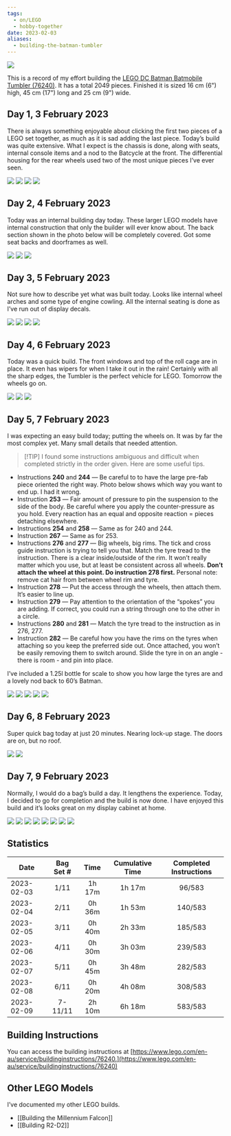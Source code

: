 ```yaml
---
tags:
  - on/LEGO
  - hobby-together
date: 2023-02-03
aliases:
  - building-the-batman-tumbler
---
```

![](https://live.staticflickr.com/65535/53160926148_7d02d8173a_c.jpg)

This is a record of my effort building the [LEGO DC Batman Batmobile Tumbler (76240)](https://www.lego.com/en-au/product/lego-dc-batman-batmobile-tumbler-76240). It has a total 2049 pieces. Finished it is sized 16 cm (6") high, 45 cm (17") long and 25 cm (9") wide.

## Day 1, 3 February 2023
There is always something enjoyable about clicking the first two pieces of a LEGO set together, as much as it is sad adding the last piece. Today’s build was quite extensive. What I expect is the chassis is done, along with seats, internal console items and a nod to the Batcycle at the front. The differential housing for the rear wheels used two of the most unique pieces I’ve ever seen.

![](https://live.staticflickr.com/65535/53160925093_14a2028af3_w.jpg)
![](https://live.staticflickr.com/65535/53160434696_255b25fb99_w.jpg)
![](https://live.staticflickr.com/65535/53160860260_8a756b9a52_w.jpg)
![](https://live.staticflickr.com/65535/53160642694_bf6ba4f2dc_w.jpg)

## Day 2, 4 February 2023
Today was an internal building day today. These larger LEGO models have internal construction that only the builder will ever know about. The back section shown in the photo below will be completely covered. Got some seat backs and doorframes as well.

![](https://live.staticflickr.com/65535/53160860390_14ca7e4174_w.jpg)
![](https://live.staticflickr.com/65535/53160925463_7302a100d0_w.jpg)
![](https://live.staticflickr.com/65535/53160642849_48d39269f9_w.jpg)

## Day 3, 5 February 2023
Not sure how to describe yet what was built today. Looks like internal wheel arches and some type of engine cowling. All the internal seating is done as I’ve run out of display decals.

![](https://live.staticflickr.com/65535/53160860580_9ab3441dd3_w.jpg)
![](https://live.staticflickr.com/65535/53160925558_a2a3e47191_w.jpg)
![](https://live.staticflickr.com/65535/53160860700_9f574df8f3_w.jpg)
![](https://live.staticflickr.com/65535/53160860760_4ae2843d7b_w.jpg)

## Day 4, 6 February 2023
Today was a quick build. The front windows and top of the roll cage are in place. It even has wipers for when I take it out in the rain! Certainly with all the sharp edges, the Tumbler is the perfect vehicle for LEGO. Tomorrow the wheels go on.

![](https://live.staticflickr.com/65535/53160435271_1c16f3d7c3_w.jpg)
![](https://live.staticflickr.com/65535/53159847707_f611669d4e_w.jpg)
![](https://live.staticflickr.com/65535/53160861010_1a8142924c_w.jpg)

## Day 5, 7 February 2023
I was expecting an easy build today; putting the wheels on. It was by far the most complex yet. Many small details that needed attention.

> [!TIP] I found some instructions ambiguous and difficult when completed strictly in the order given. Here are some useful tips.

- Instructions **240** and **244** &mdash; Be careful to to have the large pre-fab piece oriented the right way. Photo below shows which way you want to end up. I had it wrong.
- Instruction **253** &mdash; Fair amount of pressure to pin the suspension to the side of the body. Be careful where you apply the counter-pressure as you hold. Every reaction has an equal and opposite reaction = pieces detaching elsewhere.
- Instructions **254** and **258** &mdash; Same as for 240 and 244.
- Instruction **267** &mdash; Same as for 253.
- Instructions **276** and **277** &mdash; Big wheels, big rims. The tick and cross guide instruction is trying to tell you that. Match the tyre tread to the instruction. There is a clear inside/outside of the rim. It won’t really matter which you use, but at least be consistent across all wheels. **Don’t attach the wheel at this point. Do instruction **278** first.** Personal note: remove cat hair from between wheel rim and tyre.
- Instruction **278** &mdash; Put the access through the wheels, then attach them. It’s easier to line up.
- Instruction **279** &mdash; Pay attention to the orientation of the “spokes” you are adding. If correct, you could run a string through one to the other in a circle.
- Instructions **280** and **281** &mdash; Match the tyre tread to the instruction as in 276, 277.
- Instruction **282** &mdash; Be careful how you have the rims on the tyres when attaching so you keep the preferred side out. Once attached, you won’t be easily removing them to switch around. Slide the tyre in on an angle - there is room - and pin into place.

I’ve included a 1.25l bottle for scale to show you how large the tyres are and a lovely nod back to 60’s Batman.

![](https://live.staticflickr.com/65535/53160925903_96b0f39ae0_w.jpg)
![](https://live.staticflickr.com/65535/53160926768_40b507262d_w.jpg)
![](https://live.staticflickr.com/65535/53160926888_4dd5a54d9e_w.jpg)
![](https://live.staticflickr.com/65535/53160861140_89c1d06460_w.jpg)
![](https://live.staticflickr.com/65535/53160643564_3873a2f396_w.jpg)

## Day 6, 8 February 2023
Super quick bag today at just 20 minutes. Nearing lock-up stage. The doors are on, but no roof.

![](https://live.staticflickr.com/65535/53160435756_df286108ff_w.jpg)
![](https://live.staticflickr.com/65535/53160861300_d8b14e3f7d_w.jpg)

## Day 7, 9 February 2023
Normally, I would do a bag’s build a day. It lengthens the experience. Today, I decided to go for completion and the build is now done. I have enjoyed this build and it’s looks great on my display cabinet at home.

![](https://live.staticflickr.com/65535/53160926213_52f289767c_w.jpg)
![](https://live.staticflickr.com/65535/53160435936_db5a2a3fb5_w.jpg)
![](https://live.staticflickr.com/65535/53159848317_e4594a3379_w.jpg)
![](https://live.staticflickr.com/65535/53160861620_06562e9be9_w.jpg)
![](https://live.staticflickr.com/65535/53159846882_eda7b44ce0_w.jpg)
![](https://live.staticflickr.com/65535/53160926518_ee71e7395d_w.jpg)
![](https://live.staticflickr.com/65535/53160926608_44193d6a93_w.jpg)
![](https://live.staticflickr.com/65535/53160861825_b16bfc2125_w.jpg)

## Statistics

| Date       | Bag Set \# | Time   | Cumulative Time | Completed Instructions |
| ---------- | :--------: | :----: | :-------------: | :--------------------: |
| 2023-02-03 | 1/11       | 1h 17m | 1h 17m          | 96/583                 |
| 2023-02-04 | 2/11       | 0h 36m | 1h 53m          | 140/583                |
| 2023-02-05 | 3/11       | 0h 40m | 2h 33m          | 185/583                |
| 2023-02-06 | 4/11       | 0h 30m | 3h 03m          | 239/583                |
| 2023-02-07 | 5/11       | 0h 45m | 3h 48m          | 282/583                |
| 2023-02-08 | 6/11       | 0h 20m | 4h 08m          | 308/583                |
| 2023-02-09 | 7-11/11    | 2h 10m | 6h 18m          | 583/583                |

## Building Instructions
You can access the building instructions at [https://www.lego.com/en-au/service/buildinginstructions/76240.](https://www.lego.com/en-au/service/buildinginstructions/76240)

## Other LEGO Models
I’ve documented my other LEGO builds.
- [[Building the Millennium Falcon]]
- [[Building R2-D2]]



